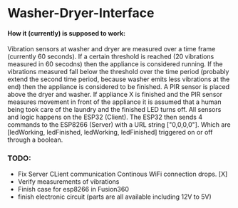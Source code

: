 # Washer-Dryer-Interface
 
#### How it (currently) is supposed to work:
Vibration sensors at washer and dryer are measured over a time frame (currently 60 seconds). If a certain threshold is reached (20 vibrations measured in 60 secodns) then the appliance is considered running. If the vibrations measured fall below the threshold over the time period (probably extend the second time period, because washer emits less vibrations at the end) then the appliance is considered to be finished. A PIR sensor is placed above the dryer and washer. If appliance X is finished and the PIR sensor measures movement in front of the appliance it is assumed that a human being took care of the laundry and the finished LED turns off.
All sensors and logic happens on the ESP32 (Client). The ESP32 then sends 4 commands to the ESP8266 (Server) with a URL string ["0,0,0,0"]. Which are [ledWorking, ledFinished, ledWorking, ledFinished] triggered on or off through a boolean. 

### TODO:
  * Fix Server CLient communication
    Continous WiFi connection drops. [X]
  * Verify measurements of vibrations
  * Finish case for esp8266 in Fusion360
  * finish electronic circuit (parts are all available including 12V to 5V)
  

